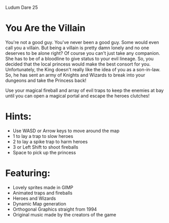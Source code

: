 Ludum Dare 25

You Are the Villain
===============

You're not a good guy. You've never been a good guy. Some would even call you a villain. But being a villain is pretty damn lonely and no one deserves to be alone right? Of course you can't just take any companion. She has to be of a bloodline to give status to your evil lineage. So, you decided that the local princess would make the best consort for you. Unfortunately, the King doesn't really like the idea of you as a son-in-law. So, he has sent an army of Knights and Wizards to break into your dungeons and take the Princess back!

Use your magical fireball and array of evil traps to keep the enemies at bay until you can open a magical portal and escape the heroes clutches!

Hints:
======

* Use WASD or Arrow keys to move around the map
* 1 to lay a trap to slow heroes
* 2 to lay a spike trap to harm heroes
* 3 or Left Shift to shoot fireballs
* Space to pick up the princess 

Featuring:
==========

* Lovely sprites made in GIMP
* Animated traps and fireballs
* Heroes and Wizards
* Dynamic Map generation
* Orthogonal Graphics straight from 1994
* Original music made by the creators of the game
